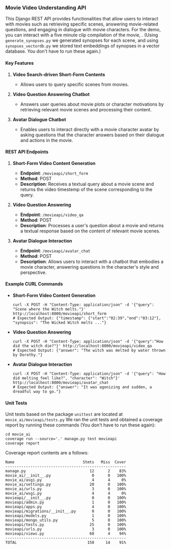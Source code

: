 ### Movie Video Understanding API

This Django REST API provides functionalities that allow users to interact with movies such as retrieving specific scenes, answering movie-related questions, and engaging in dialogue with movie characters. For the demo, you can interact with a five minute clip compilation of the movie, <The Wizard of OZ>. (Using `generate_synopses.py` we generated synopses for each scene, and using `synopses_vectordb.py` we stored text embeddings of synopses in a vector database. You don't have to run these again.)

#### Key Features

1. **Video Search-driven Short-Form Contents**
   - Allows users to query specific scenes from movies.

2. **Video Question Answering Chatbot**
   - Answers user queries about movie plots or character motivations by retrieving relevant movie scenes and processing their content.

3. **Avatar Dialogue Chatbot**
   - Enables users to interact directly with a movie character avatar by asking questions that the character answers based on their dialogue and actions in the movie.

#### REST API Endpoints

1. **Short-Form Video Content Generation**
   - **Endpoint**: `/movieapi/short_form`
   - **Method**: POST
   - **Description**: Receives a textual query about a movie scene and returns the video timestemp of the scene corresponding to the query.

2. **Video Question Answering**
   - **Endpoint**: `/movieapi/video_qa`
   - **Method**: POST
   - **Description**: Processes a user's question about a movie and returns a textual response based on the content of relevant movie scenes.

3. **Avatar Dialogue Interaction**
   - **Endpoint**: `/movieapi/avatar_chat`
   - **Method**: POST
   - **Description**: Allows users to interact with a chatbot that embodies a movie character, answering questions in the character's style and perspective.

#### Example CURL Commands

- **Short-Form Video Content Generation**
  ```
  curl -X POST -H "Content-Type: application/json" -d '{"query": "Scene where the Witch melts."}' http://localhost:8000/movieapi/short_form
  # Expected Output: {"timestamp": {"start":"02:39","end":"03:12"}, "synopsis": "The Wicked Witch melts ..."}
  ```

- **Video Question Answering**
  ```
  curl -X POST -H "Content-Type: application/json" -d '{"query":"How did the witch die?"}' http://localhost:8000/movieapi/video_qa
  # Expected Output: {"answer": "The witch was melted by water thrown by Dorothy."}
  ```

- **Avatar Dialogue Interaction**
  ```
  curl -X POST -H "Content-Type: application/json" -d '{"query": "How did melting feel like?", "character": "Witch"}' http://localhost:8000/movieapi/avatar_chat
  # Expected Output: {"answer": "It was agonizing and sudden, a dreadful way to go."}
  ```

#### Unit Tests

Unit tests based on the package `unittest` are located at `movie_ai/movieapi/tests.py`
We ran the unit tests and obtained a coverage report by running these commands (You don't have to run these again):

```
cd movie_ai
coverage run --source='.' manage.py test movieapi
coverage report
```

Coverage report contents are a follows:

```
Name                              Stmts   Miss  Cover
-----------------------------------------------------
manage.py                            12      2    83%
movie_ai/__init__.py                  0      0   100%
movie_ai/asgi.py                      4      4     0%
movie_ai/settings.py                 20      0   100%
movie_ai/urls.py                      3      0   100%
movie_ai/wsgi.py                      4      4     0%
movieapi/__init__.py                  0      0   100%
movieapi/admin.py                     1      0   100%
movieapi/apps.py                      4      0   100%
movieapi/migrations/__init__.py       0      0   100%
movieapi/models.py                    1      0   100%
movieapi/mongo_utils.py               5      0   100%
movieapi/tests.py                    25      0   100%
movieapi/urls.py                      3      0   100%
movieapi/views.py                    68      4    94%
-----------------------------------------------------
TOTAL                               150     14    91%
```

